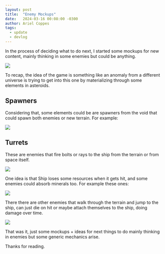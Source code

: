 ```yaml
---
layout: post
title:  "Enemy Mockups"
date:   2024-03-16 00:08:00 -0300
author: Ariel Coppes
tags:
  - update
  - devlog
---
```


In the process of deciding what to do next, I started some mockups for new content, mainly thinking in some enemies but could be anything.

<div class="post-image">
<img src="/assets/shipminer-enemy-mockups-01.jpg" />
</div>

To recap, the idea of the game is something like an anomaly from a different universe is trying to get into this one by materializing through some elements in asteroids. 

## Spawners

Considering that, some elements could be are spawners from the void that could spawn both enemies or new terrain. For example:

<div class="post-image">
<img src="/assets/shipminer-enemy-mockups-spawners-01.jpg" />
</div>

## Turrets

These are enemies that fire bolts or rays to the ship from the terrain or from space itself. 

<div class="post-image">
<img src="/assets/shipminer-enemy-mockups-turrets-01.jpg" />
</div>


One idea is that Ship loses some resources when it gets hit, and some enemies could absorb minerals too. For example these ones:

<div class="post-image">
<img src="/assets/shipminer-enemy-mockups-attractors-01.jpg" />
</div>

There there are other enemies that walk through the terrain and jump to the ship, can just die on hit or maybe attach themselves to the ship, doing damage over time.

<div class="post-image">
<img src="/assets/shipminer-enemy-mockups-critters-01.jpg" />
</div>

That was it, just some mockups + ideas for next things to do mainly thinking in enemies but some generic mechanics arise.

Thanks for reading.